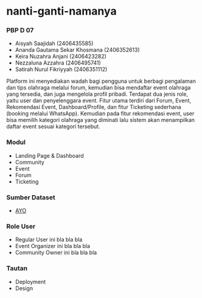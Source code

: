 # nanti-ganti-namanya
### PBP D 07 
- Aisyah Saajidah (2406435585)
- Ananda Gautama Sekar Khosmana  (2406352613)
- Keira Nuzahra Anjani (2406423282)
- Nezzaluna Azzahra (2406495741)
- Satirah Nurul Fikriyyah (2406351112)

Platform ini menyediakan wadah bagi pengguna untuk berbagi pengalaman dan tips olahraga melalui forum, kemudian bisa mendaftar event olahraga yang tersedia, dan juga mengelola profil pribadi. Terdapat dua jenis role, yaitu user dan penyelenggara event. Fitur utama terdiri dari Forum, Event, Rekomendasi Event, Dashboard/Profile, dan fitur Ticketing sederhana (booking melalui WhatsApp). Kemudian pada fitur rekomendasi event, user bisa memilih kategori olahraga yang diminati lalu sistem akan menampilkan daftar event sesuai kategori tersebut.

### Modul 
- Landing Page & Dashboard
- Community
- Event
- Forum
- Ticketing

### Sumber Dataset 
- [AYO](https://ayo.co.id/main-bareng)

### Role User
- Regular User
  ini bla bla 
  bla
- Event Organizer
  ini bla bla bla
- Community Owner
  ini bla bla bla

### Tautan 
- Deployment
- Design 
